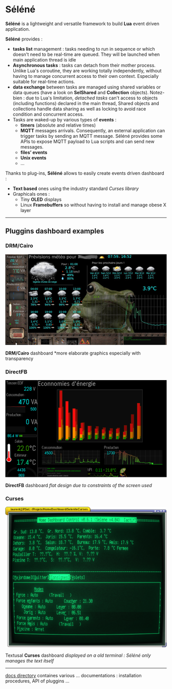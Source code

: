 # Séléné

**Séléné** is a lightweight and versatile framework to build **Lua** event driven application.

**Séléné** provides :

* **tasks list** management : tasks needing to run in sequence or which doesn't need to be real-time are queued. They will be launched when main application thread is idle
* **Asynchronous tasks** : tasks can detach from their mother process. Unlike Lua's coroutine, they are working totally independently, without having to manage concurrent access to their own context. Especially suitable for real-time actions.
* **data exchange** between tasks are managed using shared variables or data queues (have a look on **SelShared** and **Collection** objects). Notez-bien : due to Lua's limitation, *detached tasks* can't access to objects (including functions) declared in the main thread, Shared objects and collections handle data sharing as well as locking to avoid race condition and concurrent access.
* Tasks are waked-up by various types of **events** : 
	* **timers** (absolute and relative times)
	* **MQTT** messages arrivals. Consequently, an external application can trigger tasks by sending an MQTT message. Séléné provides some APIs to expose MQTT payload to Lua scripts and can send new messages.
	* **files’ events**
	* **Unix events**
	* … 

Thanks to plug-ins, **Séléné** allows to easily create events driven dashboard :
* **Text based** ones using the industry standard *Curses library*
* Graphicals ones :
	* Tiny **OLED** displays
	* Linux **Framebuffers** so without having to install and manage obese X layer  

---

## Pluggins dashboard examples

### DRM/Cairo

![DRMCairo](Images/DRMCairo.jpg)

**DRM/Cairo** dashboard *more elaborate graphics especially with transparency

### DirectFB

![DFB](Images/DFB.png)

**DirectFB** dashboard *flat design due to constraints of the screen used*

### Curses

![Curses](Images/Curses.png)

Textusal **Curses** dashboard *displayed on a old terminal : Séléné only manages the text itself*

---

[docs directory](docs/) containes various ... documentations : installation procedures, API of pluggins ...
